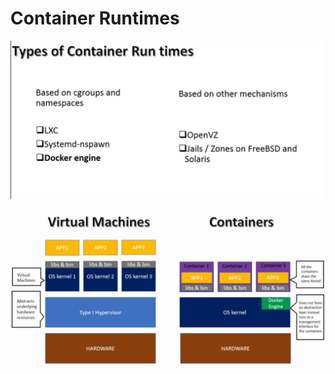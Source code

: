 # Container Runtimes

![](<../../.gitbook/assets/image (204).png>)

![](<../../.gitbook/assets/image (49).png>)
